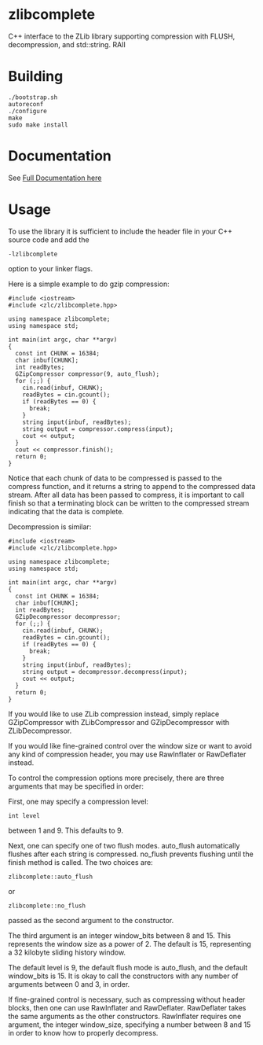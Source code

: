 # zlibcomplete
C++ interface to the ZLib library supporting compression with FLUSH, decompression, and std::string. RAII

# Building

    ./bootstrap.sh
    autoreconf
    ./configure
    make
    sudo make install

# Documentation

See [Full Documentation here](http://rudi-cilibrasi.github.io/zlibcomplete/)

# Usage

To use the library it is sufficient to include the header file in your
C++ source code and add the

    -lzlibcomplete

option to your linker flags.

Here is a simple example to do gzip compression:

    #include <iostream>
    #include <zlc/zlibcomplete.hpp>

    using namespace zlibcomplete;
    using namespace std;

    int main(int argc, char **argv)
    {
      const int CHUNK = 16384;
      char inbuf[CHUNK];
      int readBytes;
      GZipCompressor compressor(9, auto_flush);
      for (;;) {
        cin.read(inbuf, CHUNK);
        readBytes = cin.gcount();
        if (readBytes == 0) {
          break;
        }
        string input(inbuf, readBytes);
        string output = compressor.compress(input);
        cout << output;
      }
      cout << compressor.finish();
      return 0;
    }

Notice that each chunk of data to be compressed is passed to the compress
function, and it returns a string to append to the compressed data
stream.  After all data has been passed to compress, it is important to call
finish so that a terminating block can be written to the compressed stream
indicating that the data is complete.

Decompression is similar:

    #include <iostream>
    #include <zlc/zlibcomplete.hpp>

    using namespace zlibcomplete;
    using namespace std;

    int main(int argc, char **argv)
    {
      const int CHUNK = 16384;
      char inbuf[CHUNK];
      int readBytes;
      GZipDecompressor decompressor;
      for (;;) {
        cin.read(inbuf, CHUNK);
        readBytes = cin.gcount();
        if (readBytes == 0) {
          break;
        }
        string input(inbuf, readBytes);
        string output = decompressor.decompress(input);
        cout << output;
      }
      return 0;
    }

If you would like to use ZLib compression instead, simply replace
GZipCompressor with ZLibCompressor and GZipDecompressor with ZLibDecompressor.

If you would like fine-grained control over the window size or want to
avoid any kind of compression header, you may use RawInflater or RawDeflater
instead.

To control the compression options more precisely, there are three
arguments that may be specified in order:

First, one may specify a compression level:

    int level

between 1 and 9.  This defaults to 9.

Next, one can specify one of two flush modes.  auto\_flush automatically
flushes after each string is compressed.  no\_flush prevents flushing until
the finish method is called.  The two choices are:

    zlibcomplete::auto_flush

or

    zlibcomplete::no_flush

passed as the second argument to the constructor.

The third argument is an integer window\_bits between 8 and 15.  This
represents the window size as a power of 2.  The default is 15, representing
a 32 kilobyte sliding history window.

The default level is 9, the default flush mode is auto\_flush, and the
default window\_bits is 15.  It is okay to call the constructors with
any number of arguments between 0 and 3, in order.

If fine-grained control is necessary, such as compressing without header
blocks, then one can use RawInflater and RawDeflater.  RawDeflater takes
the same arguments as the other constructors.  RawInflater requires one
argument, the integer window\_size, specifying a number between 8 and 15
in order to know how to properly decompress.

